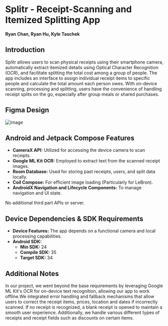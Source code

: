 # Splitr - Receipt-Scanning and Itemized Splitting App

**Ryan Chan, Ryan Hu, Kyle Taschek**  

## Introduction
Splitr allows users to scan physical receipts using their smartphone camera, automatically extract itemized details using Optical Character Recognition (OCR), and facilitate splitting the total cost among a group of people. The app includes an interface to assign individual receipt items to specific people and calculate the total amount each person owes. With on-device scanning, processing and splitting, users have the convenience of handling receipt splits on the go, especially after group meals or shared purchases.

## Figma Design
![image](https://github.com/user-attachments/assets/e3a12b48-3d58-4157-a86a-18615274768e)


## Android and Jetpack Compose Features
- **CameraX API:** Utilized for accessing the device camera to scan receipts.
- **Google ML Kit OCR:** Employed to extract text from the scanned receipt images.
- **Room Database:** Used for storing past receipts, users, and split data locally.
- **Coil Compose:** For efficient image loading (Particularly for LeBron).
- **AndroidX Navigation and Lifecycle Components:** To manage navigation and UI state.

No additional third part APIs or server.

## Device Dependencies & SDK Requirements
- **Device Features:** The app depends on a functional camera and local processing capabilities.
- **Android SDK:**
  - **Min SDK:** 24
  - **Compile SDK:** 35
  - **Target SDK:** 34

## Additional Notes
In our project, we went beyond the base requirements by leveraging Google ML Kit's OCR for on-device text recognition, allowing our app to work offline.We integrated error handling and fallback mechanisms that allow users to correct the receipt items, prices, location and dates if incorrectly scanned. If no receipt is recognized, a blank receipt is opened to maintain a smooth user experience. Additionally, we handle various different types of receipts and receipt fields such as discounts on certain items.


